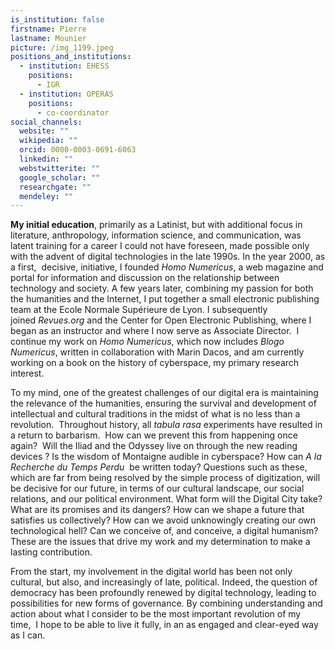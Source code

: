 ```yaml
---
is_institution: false
firstname: Pierre
lastname: Mounier
picture: /img_1199.jpeg
positions_and_institutions:
  - institution: EHESS
    positions:
      - IGR
  - institution: OPERAS
    positions:
      - co-coordinator
social_channels:
  website: ""
  wikipedia: ""
  orcid: 0000-0003-0691-6063
  linkedin: ""
  webstwitterite: ""
  google_scholar: ""
  researchgate: ""
  mendeley: ""
---
```

**My initial education**, primarily as a Latinist, but with additional focus in literature, anthropology, information science, and communication, was latent training for a career I could not have foreseen, made possible only with the advent of digital technologies in the late 1990s. In the year 2000, as a first,  decisive, initiative, I founded *Homo Numericus*, a web magazine and portal for information and discussion on the relationship between technology and society. A few years later, combining my passion for both the humanities and the Internet, I put together a small electronic publishing team at the Ecole Normale Supérieure de Lyon. I subsequently joined *Revues.org* and the Center for Open Electronic Publishing, where I began as an instructor and where I now serve as Associate Director.  I continue my work on *Homo Numericus*, which now includes *Blogo Numericus*, written in collaboration with Marin Dacos, and am currently working on a book on the history of cyberspace, my primary research interest.

To my mind, one of the greatest challenges of our digital era is maintaining the relevance of the humanities, ensuring the survival and development of intellectual and cultural traditions in the midst of what is no less than a revolution.  Throughout history, all *tabula rasa* experiments have resulted in a return to barbarism.  How can we prevent this from happening once again?  Will the Iliad and the Odyssey live on through the new reading devices ? Is the wisdom of Montaigne audible in cyberspace? How can *A la Recherche du Temps Perdu*  be written today? Questions such as these, which are far from being resolved by the simple process of digitization, will be decisive for our future, in terms of our cultural landscape, our social relations, and our political environment. What form will the Digital City take? What are its promises and its dangers? How can we shape a future that satisfies us collectively? How can we avoid unknowingly creating our own technological hell? Can we conceive of, and conceive, a digital humanism? These are the issues that drive my work and my determination to make a lasting contribution.

From the start, my involvement in the digital world has been not only cultural, but also, and increasingly of late, political. Indeed, the question of democracy has been profoundly renewed by digital technology, leading to possibilities for new forms of governance. By combining understanding and action about what I consider to be the most important revolution of my time,  I hope to be able to live it fully, in an as engaged and clear-eyed way as I can.